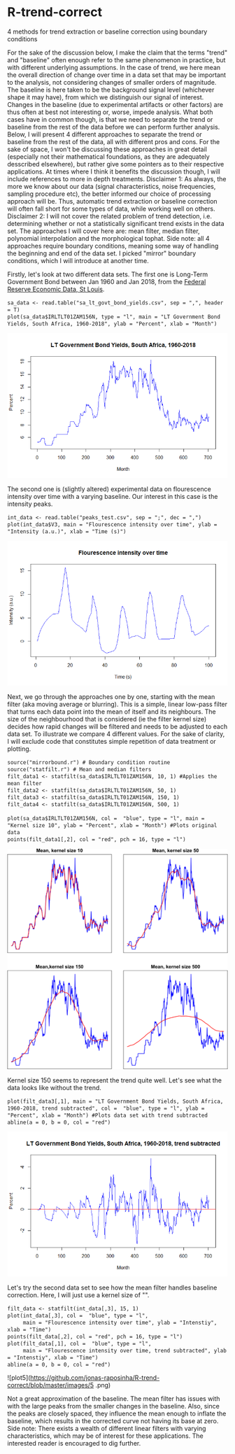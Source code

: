# R-trend-correct
4 methods for trend extraction or baseline correction using boundary conditions

For the sake of the discussion below, I make the claim that the terms "trend" and "baseline" often enough refer to the same phenomenon in practice, but with different underlying assumptions.
In the case of trend, we here mean the overall direction of change over time in a data set that may be important to the analysis, not considering changes of smaller orders of magnitude.
The baseline is here taken to be the background signal level (whichever shape it may have), from which we distinguish our signal of interest. Changes in the baseline (due to experimental artifacts or other factors) are thus often at best not interesting or, worse, impede analysis.
What both cases have in common though, is that we need to separate the trend or baseline from the rest of the data before we can perform further analysis. Below, I will present 4 different approaches to separate the trend or baseline from the rest of the data, all with different pros and cons. For the sake of space, I won't be discussing these approaches in great detail (especially not their mathematical foundations, as they are adequately desscribed elsewhere), but rather give some pointers as to their respective applications. At times where I think it benefits the discussion though, I will include references to more in depth treatments.
Disclaimer 1: As always, the more we know about our data (signal characteristics, noise frequencies, sampling procedure etc), the better informed our choice of processing approach will be. Thus, automatic trend extraction or baseline correction will often fall short for some types of data, while working well on others.
Disclaimer 2: I will not cover the related problem of trend detection, i.e. determining whether or not a statistically significant trend exists in the data set.
The approaches I will cover here are: mean filter, median filter, polynomial interpolation and the morphological tophat.
Side note: all 4 approaches require boundary conditions, meaning some way of handling the beginning and end of the data set. I picked "mirror" boundary conditions, which I will introduce at another time.

Firstly, let's look at two different data sets. The first one is Long-Term Government Bond between Jan 1960 and Jan 2018, from the [Federal Reserve Economic Data, St Louis](https://fred.stlouisfed.org/).

```
sa_data <- read.table("sa_lt_govt_bond_yields.csv", sep = ",", header = T)
plot(sa_data$IRLTLT01ZAM156N, type = "l", main = "LT Government Bond Yields, South Africa, 1960-2018", ylab = "Percent", xlab = "Month")
```

![plot1](https://github.com/jonas-raposinha/R-trend-correct/blob/master/images/1.png)

The second one is (slightly altered) experimental data on flourescence intensity over time with a varying baseline. Our interest in this case is the intensity peaks.
```
int_data <- read.table("peaks_test.csv", sep = ";", dec = ",")
plot(int_data$V3, main = "Flourescence intensity over time", ylab = "Intensity (a.u.)", xlab = "Time (s)")
```

![plot2](https://github.com/jonas-raposinha/R-trend-correct/blob/master/images/2.png)

Next, we go through the approaches one by one, starting with the mean filter (aka moving average or blurring). This is a simple, linear low-pass filter that turns each data point into the mean of itself and its neighbours. The size of the neighbourhood that is considered (ie the filter kernel size) decides how rapid changes will be filtered and needs to be adjusted to each data set. To illustrate we compare 4 different values. For the sake of clarity, I will exclude code that constitutes simple repetition of data treatment or plotting.

```
source("mirrorbound.r") # Boundary condition routine
source("statfilt.r") # Mean and median filters
filt_data1 <- statfilt(sa_data$IRLTLT01ZAM156N, 10, 1) #Applies the mean filter
filt_data2 <- statfilt(sa_data$IRLTLT01ZAM156N, 50, 1) 
filt_data3 <- statfilt(sa_data$IRLTLT01ZAM156N, 150, 1) 
filt_data4 <- statfilt(sa_data$IRLTLT01ZAM156N, 500, 1)

plot(sa_data$IRLTLT01ZAM156N, col =  "blue", type = "l", main = "Kernel size 10", ylab = "Percent", xlab = "Month") #Plots original data
points(filt_data1[,2], col = "red", pch = 16, type = "l")
```

![plot3](https://github.com/jonas-raposinha/R-trend-correct/blob/master/images/3.png)

Kernel size 150 seems to represent the trend quite well. Let's see what the data looks like without the trend.

```
plot(filt_data3[,1], main = "LT Government Bond Yields, South Africa, 1960-2018, trend subtracted", col =  "blue", type = "l", ylab = "Percent", xlab = "Month") #Plots data set with trend subtracted
abline(a = 0, b = 0, col = "red")
```

![plot4](https://github.com/jonas-raposinha/R-trend-correct/blob/master/images/4.png)

Let's try the second data set to see how the mean filter handles baseline correction. Here, I will just use a kernel size of "".

```
filt_data <- statfilt(int_data[,3], 15, 1) 
plot(int_data[,3], col =  "blue", type = "l",
     main = "Flourescence intensity over time", ylab = "Intenstiy", xlab = "Time")
points(filt_data[,2], col = "red", pch = 16, type = "l") 
plot(filt_data[,1], col =  "blue", type = "l",
     main = "Flourescence intensity over time, trend subtracted", ylab = "Intenstiy", xlab = "Time")
abline(a = 0, b = 0, col = "red")
```
![plot5](https://github.com/jonas-raposinha/R-trend-correct/blob/master/images/5 .png)

Not a great approximation of the baseline. The mean filter has issues with with the large peaks from the smaller changes in the baseline. Also, since the peaks are closely spaced, they influence the mean enough to inflate the baseline, which results in the corrected curve not having its base at zero. 
Side note: There exists a wealth of different linear filters with varying characteristics, which may be of interest for these applications. The interested reader is encouraged to dig further.
